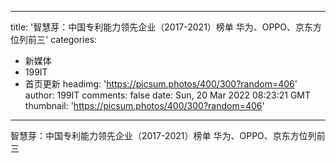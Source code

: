 
---
title: '智慧芽：中国专利能力领先企业（2017-2021）榜单 华为、OPPO、京东方位列前三'
categories: 
 - 新媒体
 - 199IT
 - 首页更新
headimg: 'https://picsum.photos/400/300?random=406'
author: 199IT
comments: false
date: Sun, 20 Mar 2022 08:23:21 GMT
thumbnail: 'https://picsum.photos/400/300?random=406'
---

<div>   
智慧芽：中国专利能力领先企业（2017-2021）榜单 华为、OPPO、京东方位列前三  
</div>
            